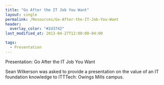 ```yaml
---
title: "Go After the IT Job You Want"
layout: single
permalink: /Resources/Go-After-the-IT-Job-You-Want
header:
  overlay_color: "#2d3742"
last_modified_at: 2013-04-27T12:00:00-04:00

tags:
  - Presentation
---
```

Presentation: Go After the IT Job You Want

Sean Wilkerson was asked to provide a presentation on the value of an IT foundation knowledge to ITTTech: Owings Mills campus.
